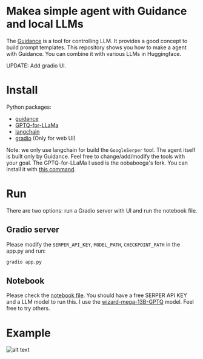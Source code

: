 # Makea simple agent with Guidance and local LLMs
The [Guidance](https://github.com/microsoft/guidance) is a tool for controlling LLM. It provides a good concept to build prompt templates. This repository shows you how to make a agent with Guidance. You can combine it with various LLMs in Huggingface.

UPDATE: Add gradio UI.

# Install
Python packages:
- [guidance](https://github.com/microsoft/guidance)
- [GPTQ-for-LLaMa](https://github.com/oobabooga/GPTQ-for-LLaMa.git)
- [langchain](https://github.com/hwchase17/langchain)
- [gradio](https://github.com/gradio-app/gradio) (Only for web UI)

Note: we only use langchain for build the `GoogleSerper` tool. The agent itself is built only by Guidance. Feel free to change/add/modify the tools with your goal.
The GPTQ-for-LLaMa I used is the oobabooga's fork. You can install it with [this command](https://github.com/oobabooga/text-generation-webui/blob/main/docs/GPTQ-models-(4-bit-mode).md#step-1-install-gptq-for-llama).

# Run
There are two options: run a Gradio server with UI and run the notebook file.

## Gradio server
Please modify the `SERPER_API_KEY`, `MODEL_PATH`, `CHECKPOINT_PATH` in the app.py and run:
```sh
gradio app.py
```

## Notebook
Please check the [notebook file]((https://github.com/QuangBK/localLLM_guidance/blob/main/demo_ReAct.ipynb)). You should have a free SERPER API KEY and a LLM model to run this.
I use the [wizard-mega-13B-GPTQ](https://huggingface.co/TheBloke/wizard-mega-13B-GPTQ) model. Feel free to try others.

# Example
![alt text](https://github.com/QuangBK/localLLM_guidance/blob/main/gradio.png?raw=true)